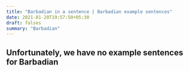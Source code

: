 ```yaml
---
title: "Barbadian in a sentence | Barbadian example sentences"
date: 2021-01-20T19:57:50+05:30
draft: falses
summary: "Barbadian"
---
```

## Unfortunately, we have no example sentences for Barbadian                 
